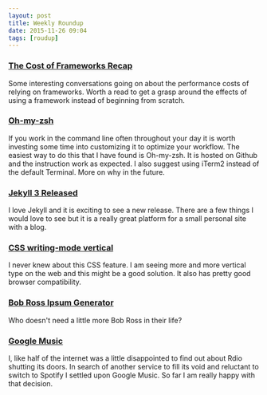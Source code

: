 ```yaml
---
layout: post
title: Weekly Roundup
date: 2015-11-26 09:04
tags: [roudup]
---
```

### [The Cost of Frameworks Recap](https://css-tricks.com/the-cost-of-frameworks-recap/)
Some interesting conversations going on about the performance costs of relying on frameworks. Worth a read to get a grasp around the effects of using a framework instead of beginning from scratch.

### [Oh-my-zsh](https://github.com/robbyrussell/oh-my-zsh)
If you work in the command line often throughout your day it is worth investing some time into customizing it to optimize your workflow. The easiest way to do this that I have found is Oh-my-zsh. It is hosted on Github and the instruction work as expected. I also suggest using iTerm2 instead of the default Terminal. More on why in the future.

### [Jekyll 3 Released](https://jekyllrb.com/news/2015/10/26/jekyll-3-0-released/)
I love Jekyll and it is exciting to see a new release. There are a few things I would love to see but it is a really great platform for a small personal site with a blog.

### [CSS writing-mode vertical](http://codepen.io/alexcarpenter/full/LpaXKb/)
I never knew about this CSS feature. I am seeing more and more vertical type on the web and this might be a good solution. It also has pretty good browser compatibility.

### [Bob Ross Ipsum Generator](http://lifehacker.com/bob-ross-ipsum-generates-dummy-text-with-happy-little-p-1743785185)
Who doesn't need a little more Bob Ross in their life?

### [Google Music](https://play.google.com/music/listen)
I, like half of the internet was a little disappointed to find out about Rdio shutting its doors. In search of another service to fill its void and reluctant to switch to Spotify I settled upon Google Music. So far I am really happy with that decision.
